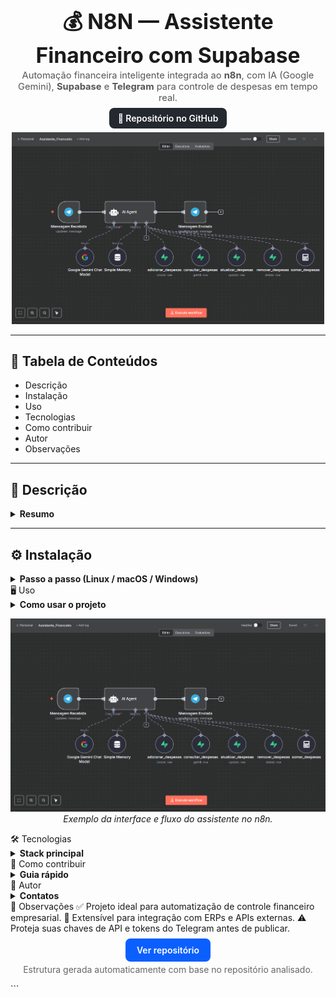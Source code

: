 <center>
  <h1 style="font-size:2.4em; margin-bottom:0.1em;">💰 N8N — Assistente Financeiro com Supabase</h1>
  <p style="margin-top:0.2em; font-size:1.05em; color:#555;">
    Automação financeira inteligente integrada ao <b>n8n</b>, com IA (Google Gemini), <b>Supabase</b> e <b>Telegram</b> para controle de despesas em tempo real.
  </p>
  <p>
    <a href="https://github.com/Rafael072187/N8N_Criando_um_assistente_financeiro_com_o_Supabase" style="background:#24292F;color:#fff;padding:8px 14px;border-radius:8px;text-decoration:none;font-weight:600;">
      🔗 Repositório no GitHub
    </a>
  </p>
</center>

<p align="center">
  <a href="https://github.com/Rafael072187/N8N_Criando_um_assistente_financeiro_com_o_Supabase">
    <img src="https://github.com/Rafael072187/N8N_Criando_um_assistente_financeiro_com_o_Supabase/blob/main/01.PNG" alt="Imagem ilustrativa do projeto" width="500"/>
  </a>
</p>

<hr>

## 🧭 **Tabela de Conteúdos**
- Descrição  
- Instalação  
- Uso  
- Tecnologias  
- Como contribuir  
- Autor  
- Observações  

---

## 📘 **Descrição**
<details>
  <summary><b>Resumo</b></summary>
  O **Assistente Financeiro com Supabase** é uma automação criada no **n8n** para gerenciamento de despesas empresariais.  
  Ele combina **IA (Google Gemini)**, **Supabase** e **Telegram** para permitir que empresas ou usuários controlem gastos diretamente pelo chat, sem planilhas manuais.
  
  Principais funcionalidades:
  - 💬 Interação via Telegram (consultas, registros e relatórios).
  - ➕ Registro automático de despesas no Supabase.
  - ✏️ Atualização e exclusão de transações via chat.
  - 📊 Relatórios automáticos e categorização inteligente por IA.
  - 🔁 Sincronização em tempo real com banco de dados.
</details>

---

## ⚙️ **Instalação**
<details>
  <summary><b>Passo a passo (Linux / macOS / Windows)</b></summary>

1. **Clone o repositório:**
   ```bash
   git clone https://github.com/Rafael072187/N8N_Criando_um_assistente_financeiro_com_o_Supabase.git
   cd N8N_Criando_um_assistente_financeiro_com_o_Supabase
Configure o ambiente do n8n:

Instale o n8n globalmente:

bash
Copiar código
npm install n8n -g
Inicie o n8n:

bash
Copiar código
n8n start
Importe o fluxo Assistente_Financeiro.json.

Crie integrações e variáveis no n8n:

Telegram API Token

Supabase URL e API Key

Google Gemini API Key

Conecte as credenciais no painel do n8n.

</details>
🖥️ Uso
<details> <summary><b>Como usar o projeto</b></summary>
Inicie o fluxo dentro do painel do n8n.

Acesse o bot do Telegram configurado e envie comandos simples, como:

/adicionar 50 almoço equipe

/listar

/total mês

O sistema registra, atualiza ou exclui informações diretamente no Supabase.

O Google Gemini interpreta linguagem natural e classifica as categorias automaticamente.

</details> <p align="center" style="margin-top:14px;"> <img src="https://github.com/Rafael072187/N8N_Criando_um_assistente_financeiro_com_o_Supabase/blob/main/01.PNG" width="600" alt="Demonstração do projeto"> <br> <i>Exemplo da interface e fluxo do assistente no n8n.</i> </p>
🛠️ Tecnologias
<details> <summary><b>Stack principal</b></summary>
n8n — Orquestração de automações

Google Gemini — Inteligência Artificial para categorização

Supabase — Banco de dados e sincronização em tempo real

Telegram Bot API — Interface de comunicação com o usuário

CSV/Excel — Base auxiliar para despesas

</details>
🤝 Como contribuir
<details> <summary><b>Guia rápido</b></summary>
Faça um fork do repositório

Crie uma branch:

bash
Copiar código
git checkout -b feature/nova-funcionalidade
Commit e push:

bash
Copiar código
git commit -m "feat: adiciona nova automação financeira"
git push origin feature/nova-funcionalidade
Abra um Pull Request

💡 Sugestões de melhoria:

Integração com Google Sheets.

Criação de relatórios automáticos por e-mail.

Painel visual de dashboard financeiro no Supabase.

</details>
👤 Autor
<details> <summary><b>Contatos</b></summary> <p> <b>Rafael Bittencourt de Araújo</b> — desenvolvedor do projeto.<br> GitHub: <a href="https://github.com/Rafael072187" target="_blank">github.com/Rafael072187</a><br> </p> </details>
📝 Observações
✅ Projeto ideal para automatização de controle financeiro empresarial.
🔧 Extensível para integração com ERPs e APIs externas.
⚠️ Proteja suas chaves de API e tokens do Telegram antes de publicar.

<p align="center" style="margin-top:18px;"> <a href="https://github.com/Rafael072187/N8N_Criando_um_assistente_financeiro_com_o_Supabase" style="background:#0b5fff;color:#fff;padding:10px 18px;border-radius:8px;text-decoration:none;font-weight:600;"> Ver repositório </a> </p> <p align="center" style="margin-top:14px;color:#666;"> Estrutura gerada automaticamente com base no repositório analisado. </p> ```
